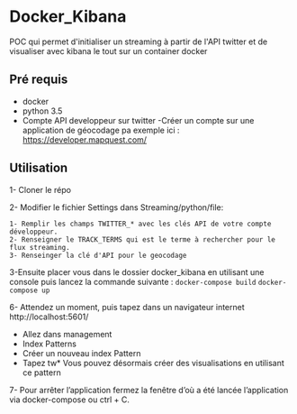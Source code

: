# Docker_Kibana
POC qui permet d'initialiser un streaming à partir de l'API twitter et de visualiser avec kibana le tout sur un container docker

## Pré requis
- docker
- python 3.5
- Compte API developpeur sur twitter
 -Créer un compte sur une application de géocodage pa exemple ici : https://developer.mapquest.com/

## Utilisation 

1- Cloner le répo

2- Modifier le fichier Settings dans Streaming/python/file:

    1- Remplir les champs TWITTER_* avec les clés API de votre compte développeur.
    2- Renseigner le TRACK_TERMS qui est le terme à rechercher pour le flux streaming.
    3- Renseinger la clé d'API pour le geocodage
  

3-Ensuite placer vous dans le dossier docker_kibana en utilisant une console puis lancez la commande suivante :
  `docker-compose build`
  `docker-compose up`
  
6- Attendez un moment, puis tapez dans un navigateur internet http://localhost:5601/
  - Allez dans management
  - Index Patterns
  - Créer un nouveau index Pattern
  - Tapez tw*
  Vous pouvez désormais créer des visualisations en utilisant ce pattern
  
7- Pour arrêter l’application fermez la fenêtre d’où a été lancée l’application via docker-compose ou ctrl + C. 
  

  
